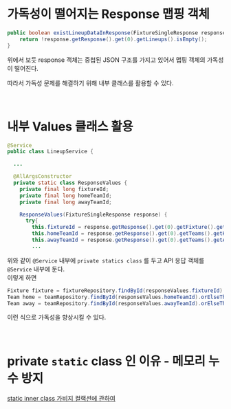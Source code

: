 # 가독성이 떨어지는 Response 맵핑 객체  

```java
public boolean existLineupDataInResponse(FixtureSingleResponse response) {
    return !response.getResponse().get(0).getLineups().isEmpty();
}
```

위에서 보듯 response 객체는 중첩된 JSON 구조를 가지고 있어서 맵핑 객체의 가독성이 떨어진다.  

따라서 가독성 문제를 해결하기 위해 내부 클래스를 활용할 수 있다.  

<br>  

# 내부 Values 클래스 활용 

```java
@Service
public class LineupService {

  ...

  @AllArgsConstructor
  private static class ResponseValues {
    private final long fixtureId;
    private final long homeTeamId;
    private final long awayTeamId;

    ResponseValues(FixtureSingleResponse response) {
      try{
        this.fixtureId = response.getResponse().get(0).getFixture().getId();
        this.homeTeamId = response.getResponse().get(0).getTeams().getHome().getId();
        this.awayTeamId = response.getResponse().get(0).getTeams().getAway().getId();
        ...
```

위와 같이 `@Service` 내부에 `private statics class` 를 두고 API 응답 객체를 `@Service` 내부에 둔다.  
이렇게 하면 

```java
Fixture fixture = fixtureRepository.findById(responseValues.fixtureId).orElseThrow();
Team home = teamRepository.findById(responseValues.homeTeamId).orElseThrow();
Team away = teamRepository.findById(responseValues.awayTeamId).orElseThrow();
```

이런 식으로 가독성을 향상시킬 수 있다.  

<br>  

# private `static` class 인 이유 - 메모리 누수 방지   

[static inner class 가비지 컬랙션에 관하여](https://github.com/PhysicksKim/TIL/blob/main/Java/20230519_StaticClass%EC%97%90%EA%B4%80%ED%95%B4%EC%84%9C%EC%98%A4%ED%95%B4%EC%99%80%EC%95%8C%EA%B2%8C%EB%90%9C%EA%B2%83.md#class%EC%97%90-%EB%8B%AC%EB%A6%B0-static%EC%9D%98-%EB%8F%99%EC%9E%91-%EB%B0%A9%EC%8B%9D)  
